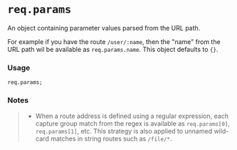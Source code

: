 # `req.params`

An object containing parameter values parsed from the URL path.

For example if you have the route `/user/:name`, then the "name" from the URL path wil be available as `req.params.name`.  This object defaults to `{}`.


### Usage

```usage
req.params;
```

### Notes
> + When a route address is defined using a regular expression, each capture group match from the regex is available as `req.params[0]`, `req.params[1]`, etc. This strategy is also applied to unnamed wild-card matches in string routes such as `/file/*`.







<docmeta name="displayName" value="req.params">
<docmeta name="pageType" value="property">
